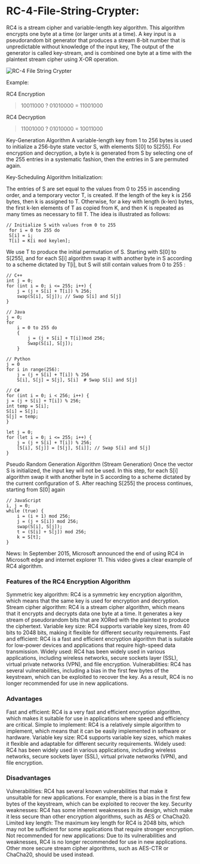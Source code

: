 # RC-4-File-String-Crypter:

RC4 is a stream cipher and variable-length key algorithm. This algorithm encrypts one byte at a time (or larger units at a time). A key input is a pseudorandom bit generator that produces a stream 8-bit number that is unpredictable without knowledge of the input key, The output of the generator is called key-stream, and is combined one byte at a time with the plaintext stream cipher using X-OR operation.



![RC-4 File   String Crypter](https://github.com/user-attachments/assets/8b2e58b0-2e01-4aa3-bd1e-5f1f0385471a)



Example:

RC4 Encryption
>10011000 ? 01010000 = 11001000

RC4 Decryption
>11001000 ? 01010000 = 10011000

Key-Generation Algorithm
A variable-length key from 1 to 256 bytes is used to initialize a 256-byte state vector S, with elements S[0] to S[255]. For encryption and decryption, a byte k is generated from S by selecting one of the 255 entries in a systematic fashion, then the entries in S are permuted again.

Key-Scheduling Algorithm
Initialization:

The entries of S are set equal to the values from 0 to 255 in ascending order, and a temporary vector T, is created. If the length of the key k is 256 bytes, then k is assigned to T. Otherwise, for a key with length (k-len) bytes, the first k-len elements of T as copied from K, and then K is repeated as many times as necessary to fill T. The idea is illustrated as follows:

```
// Initialize S with values from 0 to 255
 for i = 0 to 255 do
 S[i] = i;
 T[i] = K[i mod keylen];
```

We use T to produce the initial permutation of S. Starting with S[0] to S[255], and for each S[i] algorithm swap it with another byte in S according to a scheme dictated by T[i], but S will still contain values from 0 to 255 : 

```
// C++
int j = 0;
for (int i = 0; i <= 255; i++) {
    j = (j + S[i] + T[i]) % 256;
    swap(S[i], S[j]); // Swap S[i] and S[j]
}
```

```
// Java
j = 0;
for
    i = 0 to 255 do
    {
        j = (j + S[i] + T[i])mod 256;
        Swap(S[i], S[j]);
    }
```

```
// Python
j = 0
for i in range(256):
    j = (j + S[i] + T[i]) % 256
    S[i], S[j] = S[j], S[i]  # Swap S[i] and S[j]
```

```
// C#
for (int i = 0; i < 256; i++) {
j = (j + S[i] + T[i]) % 256;
int temp = S[i];
S[i] = S[j];
S[j] = temp;
}
```

```
let j = 0;
for (let i = 0; i <= 255; i++) {
    j = (j + S[i] + T[i]) % 256;
    [S[i], S[j]] = [S[j], S[i]]; // Swap S[i] and S[j]
}
```

Pseudo Random Generation Algorithm (Stream Generation)
Once the vector S is initialized, the input key will not be used. In this step, for each S[i] algorithm swap it with another byte in S according to a scheme dictated by the current configuration of S. After reaching S[255] the process continues, starting from S[0] again 

```
// JavaScript
i, j = 0;
while (true) {
    i = (i + 1) mod 256;
    j = (j + S[i]) mod 256;
    swap(S[i], S[j]);
    t = (S[i] + S[j]) mod 256;
    k = S[t];
}
```

News: In September 2015, Microsoft announced the end of using RC4 in Microsoft edge and internet explorer 11. This video gives a clear example of RC4 algorithm.

### Features of the RC4 Encryption Algorithm
Symmetric key algorithm: RC4 is a symmetric key encryption algorithm, which means that the same key is used for encryption and decryption.
Stream cipher algorithm: RC4 is a stream cipher algorithm, which means that it encrypts and decrypts data one byte at a time. It generates a key stream of pseudorandom bits that are XORed with the plaintext to produce the ciphertext.
Variable key size: RC4 supports variable key sizes, from 40 bits to 2048 bits, making it flexible for different security requirements.
Fast and efficient: RC4 is a fast and efficient encryption algorithm that is suitable for low-power devices and applications that require high-speed data transmission.
Widely used: RC4 has been widely used in various applications, including wireless networks, secure sockets layer (SSL), virtual private networks (VPN), and file encryption.
Vulnerabilities: RC4 has several vulnerabilities, including a bias in the first few bytes of the keystream, which can be exploited to recover the key. As a result, RC4 is no longer recommended for use in new applications.

### Advantages
Fast and efficient: RC4 is a very fast and efficient encryption algorithm, which makes it suitable for use in applications where speed and efficiency are critical.
Simple to implement: RC4 is a relatively simple algorithm to implement, which means that it can be easily implemented in software or hardware.
Variable key size: RC4 supports variable key sizes, which makes it flexible and adaptable for different security requirements.
Widely used: RC4 has been widely used in various applications, including wireless networks, secure sockets layer (SSL), virtual private networks (VPN), and file encryption.

### Disadvantages
Vulnerabilities: RC4 has several known vulnerabilities that make it unsuitable for new applications. For example, there is a bias in the first few bytes of the keystream, which can be exploited to recover the key.
Security weaknesses: RC4 has some inherent weaknesses in its design, which make it less secure than other encryption algorithms, such as AES or ChaCha20.
Limited key length: The maximum key length for RC4 is 2048 bits, which may not be sufficient for some applications that require stronger encryption.
Not recommended for new applications: Due to its vulnerabilities and weaknesses, RC4 is no longer recommended for use in new applications. Other more secure stream cipher algorithms, such as AES-CTR or ChaCha20, should be used instead.
